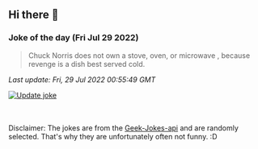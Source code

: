 ## Hi there 👋

### Joke of the day (Fri Jul 29 2022)
<!-- joke -->
>Chuck Norris does not own a stove, oven, or microwave , because revenge is a dish best served cold.
<!-- /joke -->

*Last update: Fri, 29 Jul 2022 00:55:49 GMT*

[![Update joke](https://github.com/nclskfm/nclskfm/actions/workflows/joke.yml/badge.svg)](https://github.com/nclskfm/nclskfm/actions/workflows/joke.yml)

<br><br>
Disclaimer: The jokes are from the [Geek-Jokes-api](https://github.com/sameerkumar18/geek-joke-api) and are randomly selected. That's why they are unfortunately often not funny. :D
